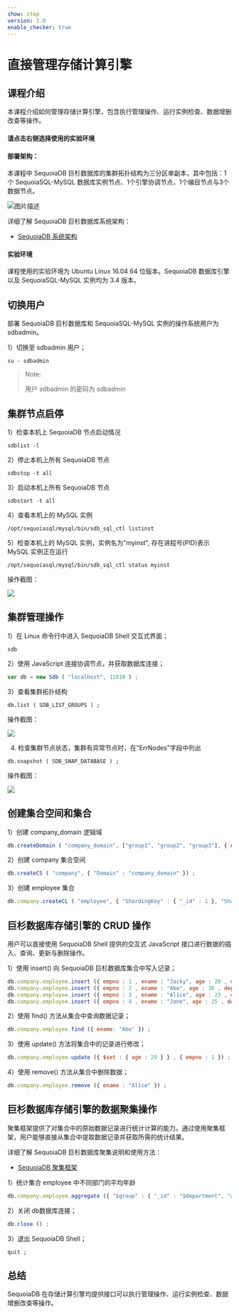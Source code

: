 ```yaml
---
show: step
version: 1.0
enable_checker: true
---
```


# 直接管理存储计算引擎

## 课程介绍

本课程介绍如何管理存储计算引擎，包含执行管理操作、运行实例检查、数据增删改查等操作。

#### 请点击右侧选择使用的实验环境

#### 部署架构：
本课程中 SequoiaDB 巨杉数据库的集群拓扑结构为三分区单副本，其中包括：1个 SequoiaSQL-MySQL 数据库实例节点、1个引擎协调节点，1个编目节点与3个数据节点。

![图片描述](https://doc.shiyanlou.com/courses/1469/1207281/8d88e6faed223a26fcdc66fa2ef8d3c5)

详细了解 SequoiaDB 巨杉数据库系统架构：
* [SequoiaDB 系统架构](http://doc.sequoiadb.com/cn/sequoiadb-cat_id-1519649201-edition_id-0)

#### 实验环境
课程使用的实验环境为 Ubuntu Linux 16.04 64 位版本。SequoiaDB 数据库引擎以及 SequoiaSQL-MySQL 实例均为 3.4 版本。

## 切换用户

部署 SequoiaDB 巨杉数据库和 SequoiaSQL-MySQL 实例的操作系统用户为 sdbadmin。

1）切换至 sdbadmin 用户；
```
su - sdbadmin
```
>Note:
>
>用户 sdbadmin 的密码为 sdbadmin

## 集群节点启停

1）检查本机上 SequoiaDB 节点启动情况
```
sdblist -l
```

2）停止本机上所有 SequoiaDB 节点
```
sdbstop -t all
```

3）启动本机上所有 SequoiaDB 节点
```
sdbstart -t all
```

4）查看本机上的 MySQL 实例
```
/opt/sequoiasql/mysql/bin/sdb_sql_ctl listinst
```

5）检查本机上的 MySQL 实例，实例名为"myinst", 存在进程号(PID)表示 MySQL 实例正在运行
```
/opt/sequoiasql/mysql/bin/sdb_sql_ctl status myinst
```

操作截图：

![](https://doc.shiyanlou.com/courses/1538/1207281/c368a733c493f21f15d365bda8edea13)

## 集群管理操作

1）在 Linux 命令行中进入 SequoiaDB Shell 交互式界面；

```
sdb
```

2）使用 JavaScript 连接协调节点，并获取数据库连接；

```javascript
var db = new Sdb ( "localhost", 11810 ) ;
```

3）查看集群拓扑结构
```
db.list ( SDB_LIST_GROUPS ) ;
```

操作截图：

![](https://doc.shiyanlou.com/courses/1538/1207281/d391347a5d499ae39ff3a681f0d3b58c)

4) 检查集群节点状态，集群有异常节点时，在"ErrNodes"字段中列出
```
db.snapshot ( SDB_SNAP_DATABASE ) ;
```

操作截图：

![](https://doc.shiyanlou.com/courses/1538/1207281/0dda8edb8f7247ff2670c65405c2f595)

## 创建集合空间和集合

1）创建 company_domain 逻辑域

```javascript
db.createDomain ( "company_domain", ["group1", "group2", "group3"], { AutoSplit : true }) ;
```

2）创建 company 集合空间

```javascript
db.createCS ( "company", { "Domain" : "company_domain" }) ;
```

3）创建 employee 集合 

```javascript
db.company.createCL ( "employee", { "ShardingKey" : { "_id" : 1 }, "ShardingType" : "hash" }) ;
```
## 巨杉数据库存储引擎的 CRUD 操作

用户可以直接使用 SequoiaDB Shell 提供的交互式 JavaScript 接口进行数据的插入、查询、更新与删除操作。

1）使用 insert() 向 SequoiaDB 巨杉数据库集合中写入记录；


```javascript
db.company.employee.insert ({ empno : 1 , ename : "Jacky", age : 28 , department : 'Sales Department' }) ;
db.company.employee.insert ({ empno : 2 , ename : "Abe", age : 36 , department : 'Sales Department' }) ;
db.company.employee.insert ({ empno : 3 , ename : "Alice", age : 23 , department : 'Personnel Department' }) ;
db.company.employee.insert ({ empno : 4 , ename : "Jane", age : 25 , department : 'Personnel Department' }) ;
```


2）使用 find() 方法从集合中查询数据记录；

```javascript
db.company.employee.find ({ ename: "Abe" }) ;
```

3）使用 update() 方法将集合中的记录进行修改；

```javascript
db.company.employee.update ({ $set : { age : 29 } } , { empno : 1 }) ;
```

4）使用 remove() 方法从集合中删除数据；

```javascript
db.company.employee.remove ({ ename : "Alice" }) ;
```

## 巨杉数据库存储引擎的数据聚集操作

聚集框架提供了对集合中的原始数据记录进行统计计算的能力。通过使用聚集框架，用户能够直接从集合中提取数据记录并获取所需的统计结果。

详细了解 SequoiaDB 巨杉数据库聚集说明和使用方法：
* [SequoiaDB 聚集框架](http://doc.sequoiadb.com/cn/index-cat_id-1432190614-edition_id-304)




1）统计集合 employee 中不同部门的平均年龄

```javascript
db.company.employee.aggregate ({ "$group" : { "_id" : "$department", "avg_age" : { "$avg" : "$age" }, "department" : "$department" }}) ;
```

2）关闭 db数据库连接；

```javascript
db.close () ;
```

3）退出 SequoiaDB Shell；

```
quit ;
```

## 总结
SequoiaDB 在存储计算引擎均提供接口可以执行管理操作、运行实例检查、数据增删改查等操作。
